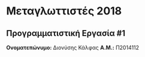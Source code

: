 # Μεταγλωττιστές 2018
## Προγραμματιστική Εργασία #1

**Ονοματεπώνυμο:** Διονύσης Κάλφας
**Α.Μ.:** Π2014112


